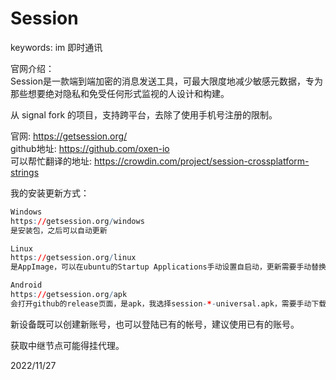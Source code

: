 # Session

keywords: im 即时通讯  

官网介绍：  
Session是一款端到端加密的消息发送工具，可最大限度地减少敏感元数据，专为那些想要绝对隐私和免受任何形式监视的人设计和构建。  

从 signal fork 的项目，支持跨平台，去除了使用手机号注册的限制。  

官网: https://getsession.org/  
github地址: https://github.com/oxen-io  
可以帮忙翻译的地址: https://crowdin.com/project/session-crossplatform-strings  

我的安装更新方式：  
```r
Windows
https://getsession.org/windows
是安装包，之后可以自动更新

Linux
https://getsession.org/linux
是AppImage，可以在ubuntu的Startup Applications手动设置自启动，更新需要手动替换AppImage并更新自启动路径

Android
https://getsession.org/apk
会打开github的release页面，是apk，我选择session-*-universal.apk，需要手动下载更新，F-Droid仓库更新比较慢而且删了一些功能
```

新设备既可以创建新账号，也可以登陆已有的帐号，建议使用已有的账号。  

获取中继节点可能得挂代理。  


2022/11/27  
